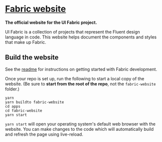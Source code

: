 # [Fabric website](https://dev.microsoft.com/fabric)

**The official website for the UI Fabric project.**

UI Fabric is a collection of projects that represent the Fluent design language in code. This website helps document the components and styles that make up Fabric.

## Build the website

See the [readme](https://github.com/Microsoft/fluentui) for instructions on getting started with Fabric development.

Once your repo is set up, run the following to start a local copy of the website. (Be sure to **start from the root of the repo**, not the `fabric-website` folder.)

```
yarn
yarn buildto fabric-website
cd apps
cd fabric-website
yarn start
```

`yarn start` will open your operating system's default web browser with the website. You can make changes to the code which will automatically build and refresh the page using live-reload.

